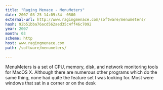 ```yaml
---
title: "Raging Menace - MenuMeters"
date: 2007-03-25 14:09:34 -0500
external-url: http://www.ragingmenace.com/software/menumeters/
hash: 92b51bba76acd562aed35c4ff46c7092
year: 2007
month: 03
scheme: http
host: www.ragingmenace.com
path: /software/menumeters/

---
```


MenuMeters is a set of CPU, memory, disk, and network monitoring tools for MacOS X. Although there are numerous other programs which do the same thing, none had quite the feature set I was looking for. Most were windows that sat in a corner or on the desk
